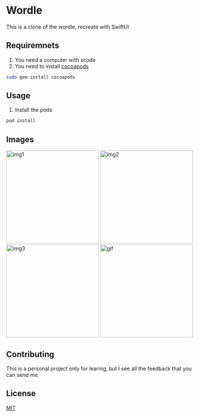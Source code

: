 # Wordle

This is a clone of the wordle, recreate with SwiftUI

## Requiremnets

1. You need a computer with xcode 
2. You need to install [cocoapods](https://cocoapods.org)


```bash
sudo gem install cocoapods
```

## Usage

1. Install the pods

```bash
pod install 
```

## Images
<p float="left">

<img src="https://lh3.googleusercontent.com/drive-viewer/AJc5JmSBwGjsDSD2AkCNGWH_fad7jUPNNGuacoqc030UWqfPamZpL4f5Cyasm7Hx5SCFp2wZM0grkWc=w2880-h1592" alt="img1" width="250" style =/> 
<img src="https://lh3.googleusercontent.com/drive-viewer/AJc5JmTmejGLBzCEXsUReXEhgs9duiqSUOFuLqPgD6OdJm0nf1QQW-Yz7FtaF3HfLpf5fGwXT16QCLk=w2880-h1592" alt="img2" width="250"/>
<img src="https://lh3.googleusercontent.com/drive-viewer/AJc5JmSS43A2506um74fJLBS9sJqM9O1DWWcirU7BgRQzpgam5Ri1_2aO6PhEpvb_CZM-oZW5aOeRK0=w2880-h1592" alt="img3" width="250"/>
<img src="http://drive.google.com/uc?export=view&id=1D0YcLbBHceh-HSmcSkrSmsNn0lPttv7D" alt="gif" width="250"/>
</p>



## Contributing
This is a personal project only for learnig, but I see all the feedback that you can send me.

## License
[MIT](https://choosealicense.com/licenses/mit/)

